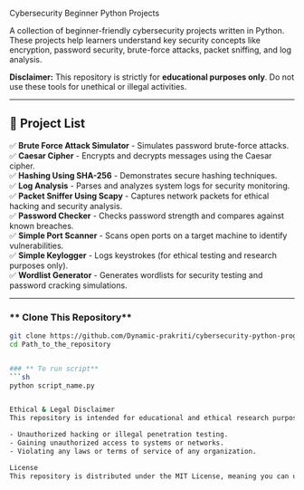Cybersecurity Beginner Python Projects  

A collection of beginner-friendly cybersecurity projects written in Python. These projects help learners understand key security concepts like encryption, password security, brute-force attacks, packet sniffing, and log analysis.

**Disclaimer:** This repository is strictly for **educational purposes only**. Do not use these tools for unethical or illegal activities.  

---

## 📂 **Project List**  
✅ **Brute Force Attack Simulator** - Simulates password brute-force attacks.  
✅ **Caesar Cipher** - Encrypts and decrypts messages using the Caesar cipher.  
✅ **Hashing Using SHA-256** - Demonstrates secure hashing techniques.  
✅ **Log Analysis** - Parses and analyzes system logs for security monitoring.  
✅ **Packet Sniffer Using Scapy** - Captures network packets for ethical hacking and security analysis.  
✅ **Password Checker** - Checks password strength and compares against known breaches.  
✅ **Simple Port Scanner** - Scans open ports on a target machine to identify vulnerabilities.  
✅ **Simple Keylogger** - Logs keystrokes (for ethical testing and research purposes only).  
✅ **Wordlist Generator** - Generates wordlists for security testing and password cracking simulations.  

---


### ** Clone This Repository**
```sh
git clone https://github.com/Dynamic-prakriti/cybersecurity-python-programs.git
cd Path_to_the_repository


### ** To run script**
```sh
python script_name.py


Ethical & Legal Disclaimer
This repository is intended for educational and ethical research purposes only. The projects in this repository should never be used for:

- Unauthorized hacking or illegal penetration testing.
- Gaining unauthorized access to systems or networks.
- Violating any laws or terms of service of any organization.

License
This repository is distributed under the MIT License, meaning you can use, modify, and distribute the code for ethical purposes only.
